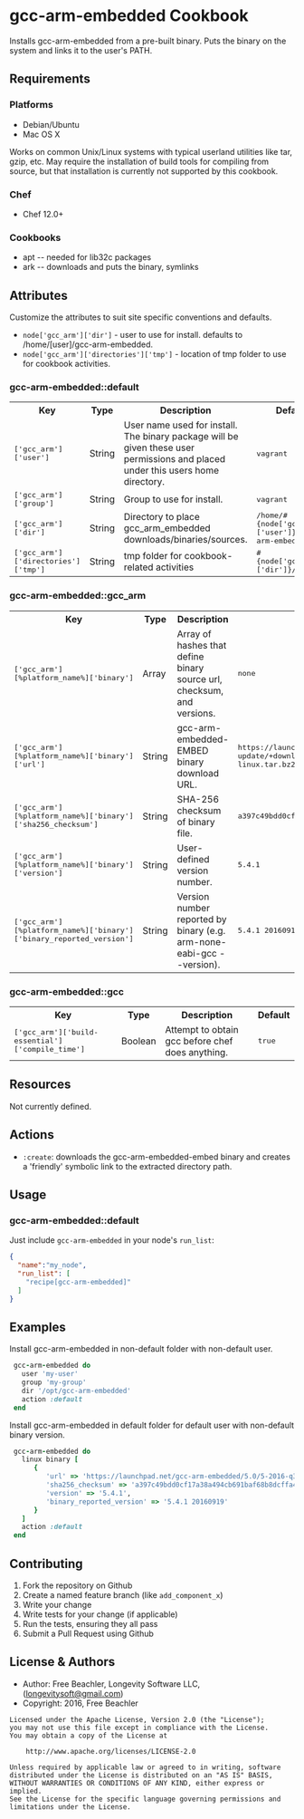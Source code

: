 # gcc-arm-embedded Cookbook

Installs gcc-arm-embedded from a pre-built binary.  Puts the binary on the system and links it to the user's PATH.

## Requirements

### Platforms
- Debian/Ubuntu
- Mac OS X

Works on common Unix/Linux systems with typical userland utilities like tar, gzip, etc. May require the installation of build tools for compiling from source, but that installation is currently not supported by this cookbook.

### Chef
- Chef 12.0+

### Cookbooks
- apt -- needed for lib32c packages
- ark -- downloads and puts the binary, symlinks

## Attributes
Customize the attributes to suit site specific conventions and defaults.
- `node['gcc_arm']['dir']` - user to use for install.  defaults to /home/[user]/gcc-arm-embedded.
- `node['gcc_arm']['directories']['tmp']` - location of tmp folder to use for cookbook activities.


### gcc-arm-embedded::default

<table>
  <tr>
    <th>Key</th>
    <th>Type</th>
    <th>Description</th>
    <th>Default</th>
  </tr>
  <tr>
    <td><span style="font-family: monospace;">['gcc_arm']['user']</span></td>
    <td>String</td>
    <td>User name used for install.  The binary package will be given these user permissions and placed under this users home directory.</td>
    <td><span style="font-family: monospace;">vagrant</span></td>
  </tr>
  <tr>
    <td><span style="font-family: monospace;">['gcc_arm']['group']</span></td>
    <td>String</td>
    <td>Group to use for install.</td>
    <td><span style="font-family: monospace;">vagrant</span></td>
  </tr>
  <tr>
    <td><span style="font-family: monospace;">['gcc_arm']['dir']</span></td>
    <td>String</td>
    <td>Directory to place gcc_arm_embedded downloads/binaries/sources.</td>
    <td><span style="font-family: monospace;">/home/#{node['gcc_arm']['user']}/gcc-arm-embedded</span></td>
  </tr>
  <tr>
    <td><span style="font-family: monospace;">['gcc_arm']['directories']['tmp']</span></td>
    <td>String</td>
    <td>tmp folder for cookbook-related activities</td>
    <td><span style="font-family: monospace;">#{node['gcc_arm']['dir']}/bin</span></td>
  </tr>
</table>

### gcc-arm-embedded::gcc_arm

<table>
  <tr>
    <th>Key</th>
    <th>Type</th>
    <th>Description</th>
    <th>Default</th>
  </tr>
  <tr>
    <td><span style="font-family: monospace;">['gcc_arm'][%platform_name%]['binary']</span></td>
    <td>Array</td>
    <td>Array of hashes that define binary source url, checksum, and versions.</td>
    <td><span style="font-family: monospace;">none</span></td>
  </tr>
  <tr>
    <td><span style="font-family: monospace;">['gcc_arm'][%platform_name%]['binary']['url']</span></td>
    <td>String</td>
    <td>gcc-arm-embedded-EMBED binary download URL.</td>
    <td><span style="font-family: monospace;">https://launchpad.net/gcc-arm-embedded/5.0/5-2016-q3-update/+download/gcc-arm-none-eabi-5_4-2016q3-20160926-linux.tar.bz2</span></td>
  </tr>
  <tr>
    <td><span style="font-family: monospace;">['gcc_arm'][%platform_name%]['binary']['sha256_checksum']</span></td>
    <td>String</td>
    <td>SHA-256 checksum of binary file.</td>
    <td><span style="font-family: monospace;">a397c49bdd0cf17a38a494cb691baf68b8dcffa4d4c06561ef3d71b2ab4c92a1</span></td>
  </tr>
  <tr>
    <td><span style="font-family: monospace;">['gcc_arm'][%platform_name%]['binary']['version']</span></td>
    <td>String</td>
    <td>User-defined version number.</td>
    <td><span style="font-family: monospace;">5.4.1</span></td>
  </tr>
  <tr>
    <td><span style="font-family: monospace;">['gcc_arm'][%platform_name%]['binary']['binary_reported_version']</span></td>
    <td>String</td>
    <td>Version number reported by binary (e.g. arm-none-eabi-gcc --version).</td>
    <td><span style="font-family: monospace;">5.4.1 20160919</span></td>
  </tr>
</table>

### gcc-arm-embedded::gcc

<table>
  <tr>
    <th>Key</th>
    <th>Type</th>
    <th>Description</th>
    <th>Default</th>
  </tr>
  <tr>
    <td><span style="font-family: monospace;">['gcc_arm']['build-essential']['compile_time']</span></td>
    <td>Boolean</td>
    <td>Attempt to obtain gcc before chef does anything.</td>
    <td><span style="font-family: monospace;">true</span></td>
  </tr>
</table>

## Resources
Not currently defined.

## Actions
- `:create`: downloads the gcc-arm-embedded-embed binary and creates a 'friendly' symbolic link to the extracted directory path.


## Usage

### gcc-arm-embedded::default

Just include `gcc-arm-embedded` in your node's `run_list`:

```json
{
  "name":"my_node",
  "run_list": [
    "recipe[gcc-arm-embedded]"
  ]
}
```

## Examples

Install gcc-arm-embedded in non-default folder with non-default user.
```ruby
 gcc-arm-embedded do
   user 'my-user'
   group 'my-group'
   dir '/opt/gcc-arm-embedded'
   action :default
 end
```

Install gcc-arm-embedded in default folder for default user with non-default binary version.
```ruby
 gcc-arm-embedded do
   linux binary [
      {
         'url' => 'https://launchpad.net/gcc-arm-embedded/5.0/5-2016-q3-update/+download/gcc-arm-none-eabi-5_4-2016q3-20160926-linux.tar.bz2',
         'sha256_checksum' => 'a397c49bdd0cf17a38a494cb691baf68b8dcffa4d4c06561ef3d71b2ab4c92a1',
         'version' => '5.4.1',
         'binary_reported_version' => '5.4.1 20160919'
      }
   ]
   action :default
 end
```

## Contributing

1. Fork the repository on Github
2. Create a named feature branch (like `add_component_x`)
3. Write your change
4. Write tests for your change (if applicable)
5. Run the tests, ensuring they all pass
6. Submit a Pull Request using Github

## License & Authors
- Author: Free Beachler, Longevity Software LLC, ([longevitysoft@gmail.com](mailto:longevitysoft@gmail.com))
- Copyright: 2016, Free Beachler

```
Licensed under the Apache License, Version 2.0 (the "License");
you may not use this file except in compliance with the License.
You may obtain a copy of the License at

    http://www.apache.org/licenses/LICENSE-2.0

Unless required by applicable law or agreed to in writing, software
distributed under the License is distributed on an "AS IS" BASIS,
WITHOUT WARRANTIES OR CONDITIONS OF ANY KIND, either express or implied.
See the License for the specific language governing permissions and
limitations under the License.

